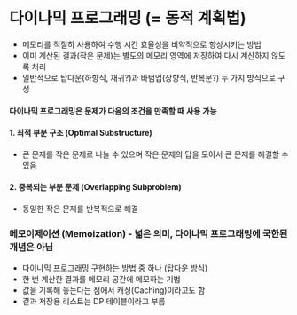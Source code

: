 # 다이나믹 프로그래밍 (= 동적 계획법)
- 메모리를 적절히 사용하여 수행 시간 효율성을 비약적으로 향상시키는 방법
- 이미 계산된 결과(작은 문제)는 별도의 메모리 영역에 저장하여 다시 계산하지 않도록 처리
- 일반적으로 탑다운(하향식, 재귀?)과 바텀업(상향식, 반복문?) 두 가지 방식으로 구성

#### 다이나믹 프로그래밍은 문제가 다음의 조건을 만족할 때 사용 가능
#### 1. 최적 부분 구조 (Optimal Substructure)
- 큰 문제를 작은 문제로 나눌 수 있으며 작은 문제의 답을 모아서 큰 문제를 해결할 수 있음
#### 2. 중복되는 부분 문제 (Overlapping Subproblem)
- 동일한 작은 문제를 반복적으로 해결

### 메모이제이션 (Memoization) - 넓은 의미, 다이나믹 프로그래밍에 국한된 개념은 아님
- 다이나믹 프로그래밍 구현하는 방법 중 하나 (탑다운 방식)
- 한 번 계산한 결과를 메모리 공간에 메모하는 기법
- 값을 기록해 놓는다는 점에서 캐싱(Caching)이라고도 함
- 결과 저장용 리스트는 DP 테이블이라고 부름

